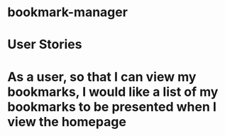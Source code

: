 # bookmark-manager

<h1>User Stories<h1>

As a user, so that I can view my bookmarks, I would like a list of my bookmarks to be presented when I view the homepage
